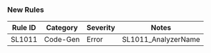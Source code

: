 ﻿### New Rules
Rule ID | Category | Severity | Notes
--------|----------|----------|--------------------
SL1011  | Code-Gen |  Error   | SL1011_AnalyzerName
